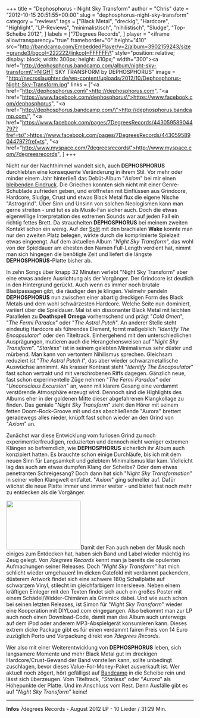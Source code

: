 +++
title = "Dephosphorus - Night Sky Transform"
author = "Chris"
date = "2012-10-15 20:51:55+00:00"
slug = "dephosphorus-night-sky-transform"
category = "reviews"
tags = ["Black Metal", "dreckig", "Hardcore", "Highlight", "LP-Reviews", "minimalistisch", "nihilistisch", "Sludge", "Top-Scheibe 2012", ]
labels = ["7Degrees Records", ]
player = "<iframe allowtransparency=\"true\" frameborder=\"0\" height=\"410\" src=\"http://bandcamp.com/EmbeddedPlayer/v=2/album=3902159243/size=grande3/bgcol=222222/linkcol=FFFFFF/\" style=\"position: relative; display: block; width: 300px; height: 410px;\" width=\"300\"><a href=\"http://dephosphorus.bandcamp.com/album/night-sky-transform\">NIGHT SKY TRANSFORM by DEPHOSPHORUS</a></iframe>"
image = "http://necroslaughter.de/wp-content/uploads/2012/10/Dephosphorus-Night-Sky-Transform.jpg"
links = ["<a href=\"http://dephosphorus.com\">http://dephosphorus.com</a>", "<a href=\"https://www.facebook.com/dephosphorus\">https://www.facebook.com/dephosphorus</a>", "<a href=\"http://dephosphorus.bandcamp.com/\">http://dephosphorus.bandcamp.com/</a>", "<a href=\"https://www.facebook.com/pages/7DegreesRecords/443059589044797?fref=ts\">https://www.facebook.com/pages/7DegreesRecords/443059589044797?fref=ts</a>", "<a href=\"http://www.myspace.com/7degreesrecords\">http://www.myspace.com/7degreesrecords</a>", ]
+++



Nicht nur der Nachthimmel wandelt sich, auch **DEPHOSPHORUS** durchlebten eine konsequente Veränderung in ihrem Stil. Vor mehr oder minder einem Jahr hinterließ das Debüt-Album "_Axiom_" bei mir einen <a href="http://necroslaughter.de/2011/09/dephosphorus-axiom/" title="Dephosphorus – Axiom">bleibenden Eindruck</a>. Die Griechen konnten sich nicht mit einer Genre-Schublade zufrieden geben, und eröffneten mit Einflüssen aus Grindcore, Hardcore, Sludge, Crust und etwas Black Metal flux die eigene Nische "Astrogrind". Über Sinn und Unsinn von solchen Neologismen kann man gerne streiten - und tut es als Musik-Fan sicher auch. Doch die etwas eigenwillige Interpretation des extremen Sounds war auf jeden Fall ein richtig fettes Brett. Da strauchelten **DEPHOSPHORUS** bei meinem zweiten Kontakt schon ein wenig. Auf der <a href="http://necroslaughter.de/2012/05/dephosphorus-wake-split-7/" title="Dephosphorus / Wake – Split 7″">Split</a> mit den brachialen **Wake** konnte man nur den zweiten Platz belegen, wirkte durch die komprimierte Spielzeit etwas eingeengt. Auf dem aktuellen Album "_Night Sky Transform_", das wohl von der Spieldauer am ehesten den Namen Full-Length verdient hat, nimmt man sich hingegen die benötigte Zeit und liefert die längste **DEPHOSPHORUS**-Platte bisher ab.

In zehn Songs über knapp 32 Minuten verlebt "Night Sky Transform" aber eine etwas andere Ausrichtung als der Vorgänger. Der Grindcore ist deutlich in den Hintergrund gerückt. Auch wenn es immer noch brutale Blastpassagen gibt, die räudiger den je klingen. Vielmehr pendeln **DEPHOSPHORUS** nun zwischen einer abartig dreckigen Form des Black Metals und dem wohl schwärzesten Hardcore. Welche Seite nun dominiert, variiert über die Spieldauer. Mal ist ein dissonanter Black Metal mit leichten Parallelen zu **Deathspell Omega** vorherrschend und prägt "_Cold Omen_", "_The Fermi Paradox_" oder "_The Astral Putch_". An anderer Stelle steht eindeutig Hardcore als führendes Element, formt maßgeblich "_Identify The Encapsulator_" oder den Titeltrack.
Einhergehend mit den unterschiedlichen Ausprägungen, mutieren auch die Herangehensweisen auf "_Night Sky Transform_". "_Starless_" ist in seinem gelebten Minimalismus sehr düster und mürbend. Man kann von vertontem Nihilismus sprechen. Gleichsam reduziert ist "_The Astral Putch I_", das aber wieder schwarzmetallische Auswüchse annimmt. Als krasser Kontrast steht "_Identify The Encapsulator_" fast schon vertrakt und mit verschrobenen Riffs dagegen. Gänzlich neue, fast schon experimentelle Züge nehmen "_The Fermi Paradox_" oder "_Unconscious Excursion_" an, wenn mit klarem Gesang eine verdammt verstörende Atmosphäre erzeugt wird.
Dennoch sind die Highlights des Albums eher in der goldenen Mitte dieser abgefahrenen Klangkollage zu finden. Das geniale "_Night Sky Transform_" zieht den Hörer mit seinem fetten Doom-Rock-Groove mit und das abschließende "Aurora" brettert geradewegs alles nieder, knüpft fast schon wieder an den Grind von "_Axiom_" an.

Zunächst war diese Entwicklung vom furiosen Grind zu noch experimentierfreudigen, reduzierten und dennoch nicht weniger extremen Klängen so befremdlich, wie **DEPHOSPHORUS** sicherlich ihr Album auch konzipiert hatten. Es brauchte schon einige Durchläufe, bis ich mit dem neuen Sinn für Langsamkeit und gelebtem Minimalismus klar kam. Vielleicht lag das auch am etwas dumpfen Klang der Scheibe? Oder dem etwas penetranten Schreigesang? Doch dann hat sich "_Night Sky Transformation_" in seiner vollen Klangwelt entfaltet. "_Axiom_" ging schneller auf. Dafür wächst die neue Platte immer und immer weiter - und bietet fast noch mehr zu entdecken als die Vorgänger.

<a href="http://necroslaughter.de/wp-content/uploads/2012/10/Dephosphorus-Night-Sky-Transform-Package.jpg"><img alt="" class="alignright size-medium wp-image-9155" height="131" src="http://necroslaughter.de/wp-content/uploads/2012/10/Dephosphorus-Night-Sky-Transform-Package-200x131.jpg" title="Dephosphorus - Night Sky Transform - Package" width="200"/></a>Damit der Fan auch neben der Musik noch einiges zum Entdecken hat, haben sich Band und Label wieder mächtig ins Zeug gelegt. Von _7degrees Records_ kennt man ja bereits die opulenten Aufmachungen seiner Releases. Doch "_Night Sky Transform_" hat mich schlicht wieder umgehauen! Im dicken Gatefold mit verdammt packendem, düsterem Artwork findet sich eine schwere 180g Schallplatte auf schwarzem Vinyl, stilecht im gleichfarbigem Innersleeve. Neben einem kräftigen Einleger mit den Texten findet sich auch ein großes Poster mit einem Schädel/Widder-Chimären als Gimmick dabei. Und wie auch schon bei seinen letzten Releases, ist Simon für "_Night Sky Transform_" wieder eine Kooperation mit DIYLoad.com eingegangen. Also bekommt man zur LP auch noch einen Download-Code, damit man das Album auch unterwegs auf dem iPod oder anderem MP3-Abspielgerät konsumieren kann. Dieses extrem dicke Package gibt es für einen verdammt fairen Preis von 14 Euro zuzüglich Porto und Verpackung direkt von _7degrees Records_.

Wer also mit einer Weiterentwicklung von **DEPHOSPHORUS** leben, sich langsamere Momente und mehr Black Metal gut im dreckigen Hardcore/Crust-Gewand der Band vorstellen kann, sollte unbedingt zuschlagen, bevor dieses Value-For-Money-Paket ausverkauft ist. Wer aktuell noch zögert, hört gefälligst auf <a href="http://dephosphorus.bandcamp.com/album/night-sky-transform">Bandcamp</a> in die Scheibe rein und lässt sich überzeugen. Vom Titeltrack, "_Starless_" oder "_Aurora_" als Höhepunkte der Platte. Und im Anschluss vom Rest. Denn Ausfälle gibt es auf "_Night Sky Transform_" keine!






---
**Infos**
7degrees Records - August 2012
LP - 10 Lieder / 31:29 Min.
